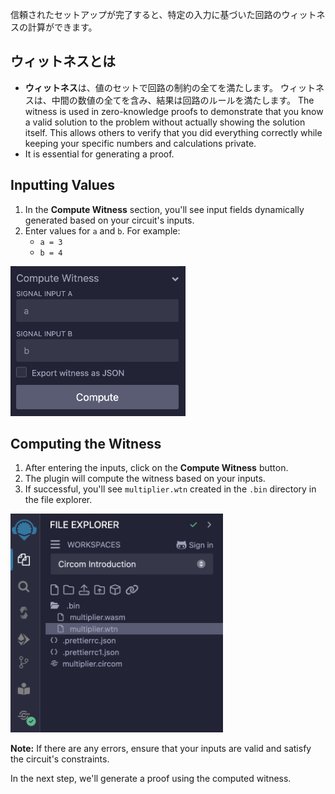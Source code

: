 信頼されたセットアップが完了すると、特定の入力に基づいた回路のウィットネスの計算ができます。

## ウィットネスとは

- **ウィットネス**は、値のセットで回路の制約の全てを満たします。 ウィットネスは、中間の数値の全てを含み、結果は回路のルールを満たします。 The witness is used in zero-knowledge proofs to demonstrate that you know a valid solution to the problem without actually showing the solution itself. This allows others to verify that you did everything correctly while keeping your specific numbers and calculations private.
- It is essential for generating a proof.

## Inputting Values

1. In the **Compute Witness** section, you'll see input fields dynamically generated based on your circuit's inputs.
2. Enter values for `a` and `b`. For example:
   - `a = 3`
   - `b = 4`

<img src="https://raw.githubusercontent.com/ethereum/remix-workshops/master/CircomIntro/step-6/images/compute_witness.png" alt="compute-witness" width=280 height=240>

## Computing the Witness

1. After entering the inputs, click on the **Compute Witness** button.
2. The plugin will compute the witness based on your inputs.
3. If successful, you'll see `multiplier.wtn` created in the `.bin` directory in the file explorer.

<img src="https://raw.githubusercontent.com/ethereum/remix-workshops/master/CircomIntro/step-6/images/witness_computed.png" alt="witness-computed" width=340 height=350>

**Note:** If there are any errors, ensure that your inputs are valid and satisfy the circuit's constraints.

In the next step, we'll generate a proof using the computed witness.
